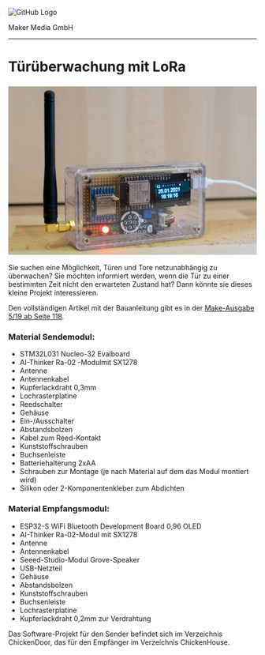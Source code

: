 ![GitHub Logo](http://www.heise.de/make/icons/make_logo.png)

Maker Media GmbH

***

# Türüberwachung mit LoRa

### 


![Picture](https://github.com/MakeMagazinDE/Lora-Tuerueberwachung/blob/master/aufm_gh_k.JPG) 

Sie suchen eine Möglichkeit, Türen und Tore netzunabhängig zu überwachen? Sie möchten informiert werden, wenn die Tür zu einer bestimmten Zeit nicht den erwarteten Zustand hat? Dann könnte sie dieses kleine Projekt interessieren. 

Den vollständigen Artikel mit der Bauanleitung gibt es in der [Make-Ausgabe 5/19 ab Seite 118](https://www.heise.de/select/make/2019/5/1571592996373573).

### Material Sendemodul:
* STM32L031 Nucleo-32 Evalboard
* AI-Thinker Ra-02 -Modulmit SX1278
* Antenne
* Antennenkabel
* Kupferlackdraht 0,3mm
* Lochrasterplatine
* Reedschalter
* Gehäuse
* Ein-/Ausschalter
* Abstandsbolzen
* Kabel zum Reed-Kontakt
* Kunststoffschrauben
* Buchsenleiste
* Batteriehalterung 2xAA
* Schrauben zur Montage (je nach Material auf dem das Modul montiert wird)
* Silikon oder 2-Komponentenkleber zum Abdichten

### Material Empfangsmodul:
* ESP32-S WiFi Bluetooth Development Board 0,96 OLED
* AI-Thinker Ra-02-Modul mit SX1278
* Antenne
* Antennenkabel
* Seeed-Studio-Modul Grove-Speaker
* USB-Netzteil
* Gehäuse
* Abstandsbolzen
* Kunststoffschrauben
* Buchsenleiste
* Lochrasterplatine
* Kupferlackdraht 0,2mm zur Verdrahtung

Das Software-Projekt für den Sender befindet sich im Verzeichnis ChickenDoor, das für den Empfänger im Verzeichnis ChickenHouse.
